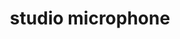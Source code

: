 ---
layout: objects
title: studio microphone
emoji: studio_microphone
permalink: 🎙.html
image: assets/img/3moji/studio_microphone.png
---